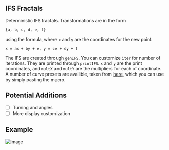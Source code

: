 ## IFS Fractals

Deterministic IFS fractals. Transformations are in the form

```{a, b, c, d, e, f}```

using the formula, where ```x``` and ```y``` are the coordinates for the new point.

```x = ax + by + e, y = cx + dy + f```

The IFS are created through ```genIFS```. You can customize ```iter``` for number of iterations. They are printed through ```printIFS```. ```x``` and ```y``` are the print coordinates, and ```multX``` and ```multY``` are the multipliers for each of coordinate. A number of curve presets are availible, taken from [here](http://paulbourke.net/fractals/ifs/), which you can use by simply pasting the macro.

## Potential Additions
- [ ] Turning and angles
- [ ] More display customization

## Example
![image](https://i.imgur.com/hhkWwgw.png)
